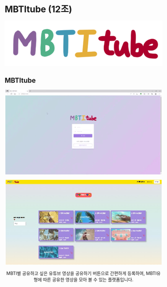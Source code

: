 # MBTItube (12조)
![enter image description here](https://github.com/s2hlimi/mbtitube/blob/main/static/mbti.png?raw=true)

## MBTItube

<p align="center"><img src="https://github.com/s2hlimi/mbtitube/blob/main/capture/1login.gif?raw=true"></p>
<p align="center"><img src="https://github.com/s2hlimi/mbtitube/blob/main/capture/1login.jpg?raw=true"></p>
<center>MBTI별 공유하고 싶은 유튜브 영상을 공유하기 버튼으로 간편하게 등록하여, 
MBTI유형에 따른 공유한 영상을 모아 볼 수 있는 플랫폼입니다.</center> 
